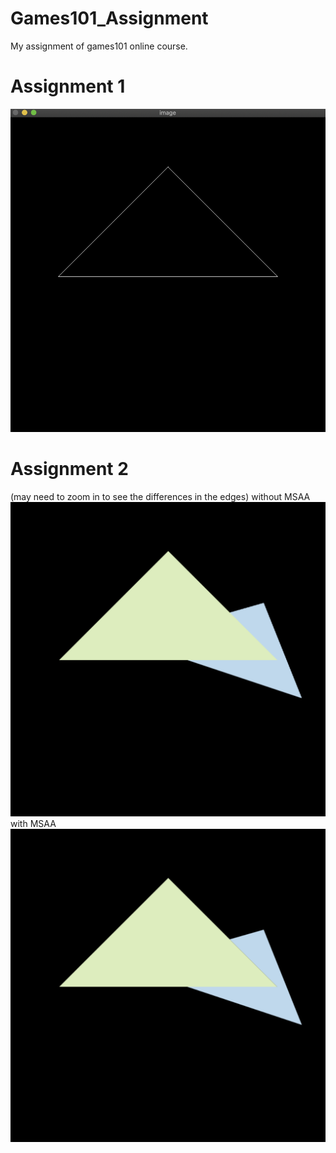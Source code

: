 # Games101_Assignment
My assignment of games101 online course.
# Assignment 1
![](https://github.com/Anastasiawangyx/Games101_Assignment/blob/master/images/homework1.png)
# Assignment 2
(may need to zoom in to see the differences in the edges)
without MSAA
![](https://github.com/Anastasiawangyx/Games101_Assignment/blob/master/images/homework2-1.png)
with MSAA
![](https://github.com/Anastasiawangyx/Games101_Assignment/blob/master/images/homework2-2.png)
